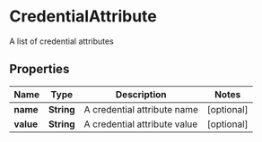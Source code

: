

# CredentialAttribute

A list of credential attributes
## Properties

Name | Type | Description | Notes
------------ | ------------- | ------------- | -------------
**name** | **String** | A credential attribute name |  [optional]
**value** | **String** | A credential attribute value |  [optional]



